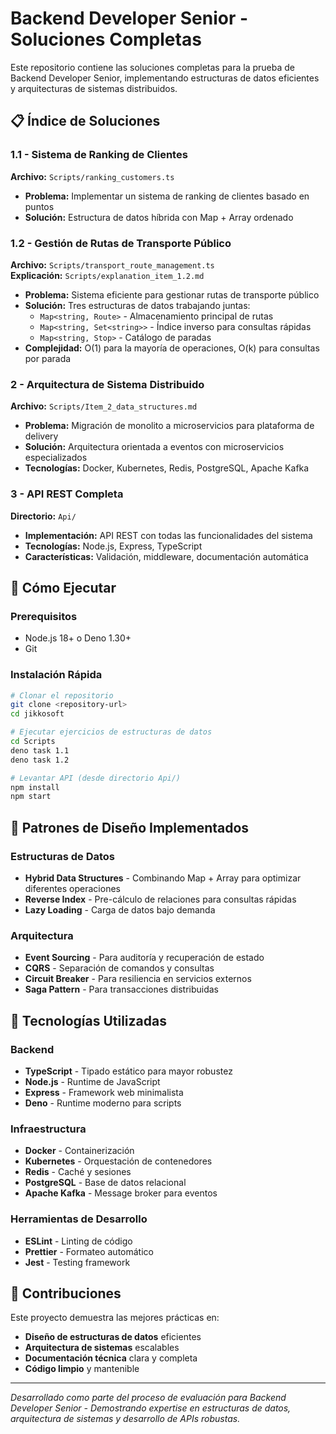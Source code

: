 # Backend Developer Senior - Soluciones Completas

Este repositorio contiene las soluciones completas para la prueba de Backend Developer Senior, implementando estructuras de datos eficientes y arquitecturas de sistemas distribuidos.

## 📋 Índice de Soluciones

### 1.1 - Sistema de Ranking de Clientes
**Archivo:** `Scripts/ranking_customers.ts`
- **Problema:** Implementar un sistema de ranking de clientes basado en puntos
- **Solución:** Estructura de datos híbrida con Map + Array ordenado

### 1.2 - Gestión de Rutas de Transporte Público
**Archivo:** `Scripts/transport_route_management.ts`  
**Explicación:** `Scripts/explanation_item_1.2.md`
- **Problema:** Sistema eficiente para gestionar rutas de transporte público
- **Solución:** Tres estructuras de datos trabajando juntas:
  - `Map<string, Route>` - Almacenamiento principal de rutas
  - `Map<string, Set<string>>` - Índice inverso para consultas rápidas
  - `Map<string, Stop>` - Catálogo de paradas
- **Complejidad:** O(1) para la mayoría de operaciones, O(k) para consultas por parada

### 2 - Arquitectura de Sistema Distribuido
**Archivo:** `Scripts/Item_2_data_structures.md`
- **Problema:** Migración de monolito a microservicios para plataforma de delivery
- **Solución:** Arquitectura orientada a eventos con microservicios especializados
- **Tecnologías:** Docker, Kubernetes, Redis, PostgreSQL, Apache Kafka

### 3 - API REST Completa
**Directorio:** `Api/`
- **Implementación:** API REST con todas las funcionalidades del sistema
- **Tecnologías:** Node.js, Express, TypeScript
- **Características:** Validación, middleware, documentación automática


## 🚀 Cómo Ejecutar

### Prerequisitos
- Node.js 18+ o Deno 1.30+
- Git

### Instalación Rápida
```bash
# Clonar el repositorio
git clone <repository-url>
cd jikkosoft

# Ejecutar ejercicios de estructuras de datos
cd Scripts
deno task 1.1
deno task 1.2

# Levantar API (desde directorio Api/)
npm install
npm start
```


## 🎨 Patrones de Diseño Implementados

### Estructuras de Datos
- **Hybrid Data Structures** - Combinando Map + Array para optimizar diferentes operaciones
- **Reverse Index** - Pre-cálculo de relaciones para consultas rápidas
- **Lazy Loading** - Carga de datos bajo demanda

### Arquitectura
- **Event Sourcing** - Para auditoría y recuperación de estado
- **CQRS** - Separación de comandos y consultas
- **Circuit Breaker** - Para resiliencia en servicios externos
- **Saga Pattern** - Para transacciones distribuidas

## 🔧 Tecnologías Utilizadas

### Backend
- **TypeScript** - Tipado estático para mayor robustez
- **Node.js** - Runtime de JavaScript
- **Express** - Framework web minimalista
- **Deno** - Runtime moderno para scripts

### Infraestructura
- **Docker** - Containerización
- **Kubernetes** - Orquestación de contenedores
- **Redis** - Caché y sesiones
- **PostgreSQL** - Base de datos relacional
- **Apache Kafka** - Message broker para eventos

### Herramientas de Desarrollo
- **ESLint** - Linting de código
- **Prettier** - Formateo automático
- **Jest** - Testing framework


## 🤝 Contribuciones

Este proyecto demuestra las mejores prácticas en:
- **Diseño de estructuras de datos** eficientes
- **Arquitectura de sistemas** escalables
- **Documentación técnica** clara y completa
- **Código limpio** y mantenible

---

*Desarrollado como parte del proceso de evaluación para Backend Developer Senior - Demostrando expertise en estructuras de datos, arquitectura de sistemas y desarrollo de APIs robustas.*
